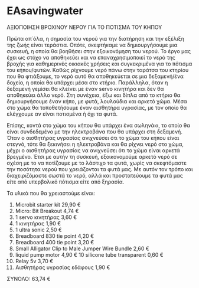 # EAsavingwater
ΑΞΙΟΠΟΙΗΣΗ ΒΡΟΧΙΝΟΥ ΝΕΡΟΥ ΓΙΑ ΤΟ ΠΟΤΙΣΜΑ ΤΟΥ ΚΗΠΟΥ

Πρώτα απ΄όλα, η σημασία του νερού για την διατήρηση και την εξέλιξη της ζωής είναι τεράστια. Οπότε, σκεφτήκαμε να δημιουργήσουμε μια συσκευή, η οποία θα βοηθήσει στην εξοικονόμηση του νερού. Το έργο μας έχει ως στόχο να αποθηκεύει και να επαναχρησιμοποιεί το νερό της βροχής για καθημερινές οικιακές χρήσεις και συγκεκριμένα για το πότισμα του κήπου/φυτών. Καθώς ρίχνουμε νερό πάνω στην ταράτσα του κτηρίου που θα φτιάξουμε, το νερό αυτό θα αποθηκεύεται σε μια δεξαμενή/ένα δοχείο, η οποία θα υπάρχει μέσα στο κτήριο. Παράλληλα, όταν η δεξαμενή γεμίσει θα κλείνει με έναν servo κινητήρα και δεν θα αποθηκεύει άλλο νερό. Στη συνέχεια, έξω και δίπλα από το κτήριο θα δημιουργήσουμε έναν κήπο, με φυτά, λουλούδια και αρκετό χώμα. Μέσα στο χώμα θα τοποθετήσουμε έναν αισθητήρα υγρασίας, με τον οποίο θα ελέγχουμε αν είναι ποτισμένα ή όχι τα φυτά. 

Επίσης, κοντά στο χώμα του κήπου θα υπάρχει ένα σωληνάκι, το οποίο θα είναι συνδεδεμένο με την ηλεκτροβάνα που θα υπάρχει στη δεξαμενή. Όταν ο αισθητήρας υγρασίας ανιχνεύσει ότι το χώμα του κήπου είναι στεγνό, τότε θα ξεκινήσει η ηλεκτροβάνα και θα ρίχνει νερό στο χώμα, μέχρι ο αισθητήρας υγρασίας να ανιχνεύσει ότι το χώμα είναι αρκετά βρεγμένο. Έτσι με αυτήν τη συσκευή, εξοικονομούμε αρκετό νερό σε σχέση με το να ποτίζουμε με το λάστιχο τα φυτά, χωρίς να σκεφτόμαστε την ποσότητα νερού που χρειάζονται τα φυτά μας. Με αυτόν τον τρόπο και διαχειριζόμαστε σωστά το νερό, αλλά και προστατεύουμε τα φυτά μας είτε από υπερβολικό πότισμα είτε από ξηρασία.

Τα υλικά που θα χρειαστούμε είναι: 
1) Microbit starter kit 29,90 €
2) Micro: Bit Breakout 4,74 €
3) 1 servo κινητήρας 3,60 €
4) 1 κινητήρας 1,90 €
5) 1 ultra sonic 2,50 €
6) Breadboard 830 tie point  4,20 €
7) Breadboard 400 tie point 3,20 €
8) Small Alligator Clip to Male Jumper Wire Bundle 2,60 €
9) liquid pump motor 4,90 €
10 silicone tube transparent 0,60 €
11) Relay 5v 3,70 €
12) Αισθητήρας υγρασίας εδάφους 1,90 €

ΣΥΝΟΛΟ: 63,74 €
